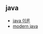 ## java

* [java 이론](./java_collection/theory/readme.md)
* [modern java](./java_collection//practical_%EB%AA%A8%EB%8D%98%EC%9E%90%EB%B0%94/)